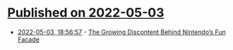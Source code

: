 # [Published on 2022-05-03](index.md)

* [2022-05-03, 18:56:57](https://news.ycombinator.com/item?id=31252095) - [The Growing Discontent Behind Nintendo’s Fun Facade](https://www.ign.com/articles/nintendo-america-contractors-full-time-complaints-report)
